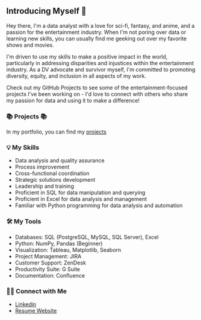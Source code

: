 <!--
**ToniRose92/ToniRose92** is a ✨ _special_ ✨ repository because its `README.md` (this file) appears on your GitHub profile.

Here are some ideas to get you started:

- 🔭 I’m currently working on ...
- 🌱 I’m currently learning ...
- 👯 I’m looking to collaborate on ...
- 🤔 I’m looking for help with ...
- 💬 Ask me about ...
- 📫 How to reach me: ...
- 😄 Pronouns: ...
- ⚡ Fun fact: ...
-->
## Introducing Myself 👋

Hey there, I'm a data analyst with a love for sci-fi, fantasy, and anime, and a passion for the entertainment industry. When I'm not poring over data or learning new skills, you can usually find me geeking out over my favorite shows and movies. 

I'm driven to use my skills to make a positive impact in the world, particularly in addressing disparities and injustices within the entertainment industry. As a DV advocate and survivor myself, I'm committed to promoting diversity, equity, and inclusion in all aspects of my work. 

Check out my GitHub Projects to see some of the entertainment-focused projects I've been working on - I'd love to connect with others who share my passion for data and using it to make a difference!

### 📚 Projects 📚
In my portfolio, you can find my [projects](https://github.com/ToniRose92/Portfolio-Guide/blob/main/README.md)

### 💡 My Skills
- Data analysis and quality assurance
- Process improvement
- Cross-functional coordination
- Strategic solutions development
- Leadership and training
- Proficient in SQL for data manipulation and querying
- Proficient in Excel for data analysis and management
- Familiar with Python programming for data analysis and automation

### 🛠️ My Tools
- Databases: SQL (PostgreSQL, MySQL, SQL Server), Excel
- Python: NumPy, Pandas (Beginner)
- Visualization: Tableau, Matplotlib, Seaborn
- Project Management: JIRA
- Customer Support: ZenDesk
- Productivity Suite: G Suite
- Documentation: Confluence


### 🙌🏻 Connect with Me
- [Linkedin](https://www.linkedin.com/in/tonirgaray/)
- [Resume Website](https://melantoniams.wixsite.com/cvres)

<!--
-->


